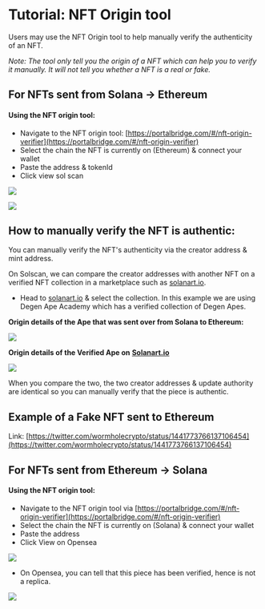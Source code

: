 # Tutorial: NFT Origin tool

Users may use the NFT Origin tool to help manually verify the authenticity of an NFT.&#x20;

_Note: The tool only tell you the origin of a NFT which can help you to verify it manually. It will not tell you whether a NFT is a real or fake._&#x20;

## For NFTs sent from Solana -> Ethereum&#x20;

#### Using the NFT origin tool:

* Navigate to the NFT origin tool: [https://portalbridge.com/#/nft-origin-verifier](https://portalbridge.com/#/nft-origin-verifier)
* Select the chain the NFT is currently on (Ethereum) & connect your wallet
* Paste the address & tokenId
* Click view sol scan

![](<../.gitbook/assets/archive/Screen Shot 2021-09-23 at 10.36.16 am.png>)

![](<../.gitbook/assets/archive/Screen Shot 2021-09-23 at 11.06.40 am.png>)



## How to manually verify the NFT is authentic:

You can manually verify the NFT's authenticity via the creator address & mint address.

On Solscan, we can compare the creator addresses with another NFT on a verified NFT collection in a marketplace such as [solanart.io](http://solanart.io).

* Head to [solanart.io](http://solanart.io) & select the collection. In this example we are using Degen Ape Academy which has a verified collection of Degen Apes.

**Origin details of the Ape that was sent over from Solana to Ethereum:**

![](<../.gitbook/assets/archive/Screen Shot 2021-09-23 at 11.21.34 am.png>)

**Origin details of the Verified Ape on** [**Solanart.io**](http://solanart.io/)

![](<../.gitbook/assets/archive/Screen Shot 2021-09-23 at 11.12.20 am.png>)

When you compare the two, the two creator addresses & update authority are identical so you can manually verify that the piece is authentic.

## Example of a Fake NFT sent to Ethereum&#x20;

Link: [https://twitter.com/wormholecrypto/status/1441773766137106454](https://twitter.com/wormholecrypto/status/1441773766137106454)

## For NFTs sent from Ethereum -> Solana&#x20;

#### Using the NFT origin tool:

* Navigate to the NFT origin tool via [https://portalbridge.com/#/nft-origin-verifier](https://portalbridge.com/#/nft-origin-verifier)
* Select the chain the NFT is currently on (Solana) & connect your wallet
* Paste the address&#x20;
* Click View on Opensea

![](<../.gitbook/assets/archive/Screen Shot 2021-09-27 at 1.28.05 am.png>)

* On Opensea, you can tell that this piece has been verified, hence is not a replica.&#x20;

![](<../.gitbook/assets/archive/Screen Shot 2021-09-27 at 1.29.33 am.png>)



